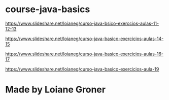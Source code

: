 # course-java-basics

https://www.slideshare.net/loianeg/curso-java-bsico-exerccios-aulas-11-12-13

https://www.slideshare.net/loianeg/curso-java-basico-exercicios-aulas-14-15

https://www.slideshare.net/loianeg/curso-java-basico-exercicios-aulas-16-17

https://www.slideshare.net/loianeg/curso-java-basico-exercicios-aula-19







# Made by Loiane Groner
